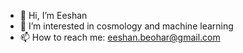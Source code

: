 - 👋 Hi, I’m Eeshan
- 👀 I’m interested in cosmology and machine learning
- 📫 How to reach me: eeshan.beohar@gmail.com
